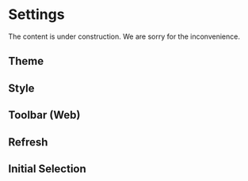 # Settings

The content is under construction. We are sorry for the inconvenience.

## Theme
## Style
## Toolbar (Web)
## Refresh
## Initial Selection